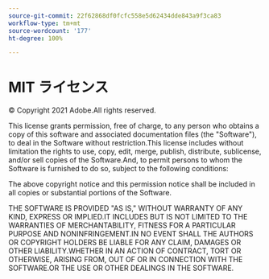 ```yaml
---
source-git-commit: 22f62868df0fcfc558e5d62434dde843a9f3ca83
workflow-type: tm+mt
source-wordcount: '177'
ht-degree: 100%

---
```

# MIT ライセンス

© Copyright 2021 Adobe.All rights reserved.

This license grants permission, free of charge, to any person who obtains a copy of this software and associated documentation files (the &quot;Software&quot;), to deal in the Software without restriction.This license includes without limitation the rights to use, copy, edit, merge, publish, distribute, sublicense, and/or sell copies of the Software.And, to permit persons to whom the Software is furnished to do so, subject to the following conditions:

The above copyright notice and this permission notice shall be included in all copies or substantial portions of the Software.

THE SOFTWARE IS PROVIDED &quot;AS IS,&quot; WITHOUT WARRANTY OF ANY KIND, EXPRESS OR IMPLIED.IT INCLUDES BUT IS NOT LIMITED TO THE WARRANTIES OF MERCHANTABILITY, FITNESS FOR A PARTICULAR PURPOSE AND NONINFRINGEMENT.IN NO EVENT SHALL THE AUTHORS OR COPYRIGHT HOLDERS BE LIABLE FOR ANY CLAIM, DAMAGES OR OTHER LIABILITY.WHETHER IN AN ACTION OF CONTRACT, TORT OR OTHERWISE, ARISING FROM, OUT OF OR IN CONNECTION WITH THE SOFTWARE.OR THE USE OR OTHER DEALINGS IN THE SOFTWARE.

